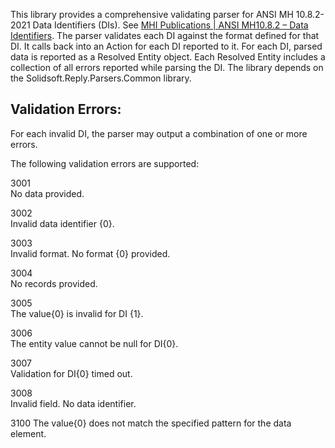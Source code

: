 ﻿This library provides a comprehensive validating parser for ANSI MH 10.8.2-2021 Data Identifiers (DIs).  See [MHI Publications | ANSI MH10.8.2 – Data Identifiers](https://my.mhi.org/s/store?_ga=2.238726597.458368394.1698339584-1963000240.1697407524#/store/browse/detail/a153h000005lJuRAAU).
The parser validates each DI against the format defined for that DI.  It calls back into an Action for each DI reported to it.  For each DI, parsed data is reported as a Resolved Entity object.  Each Resolved Entity includes a collection of all errors reported while parsing the DI.
The library depends on the Solidsoft.Reply.Parsers.Common library.

## Validation Errors:
For each invalid DI, the parser may output a combination of one or more errors.

The following validation errors are supported:

3001  
No data provided.

3002  
Invalid data identifier {0}.

3003  
Invalid format. No format {0} provided.

3004  
No records provided.

3005  
The value{0} is invalid for DI {1}.

3006  
The entity value cannot be null for DI{0}.

3007  
Validation for DI{0} timed out.

3008  
Invalid field. No data identifier.

3100
The value{0} does not match the specified pattern for the data element.
